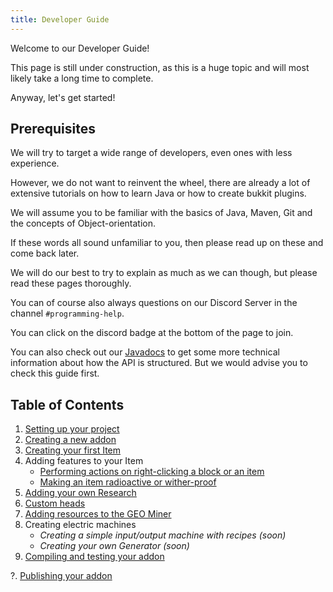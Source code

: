 ```yaml
---
title: Developer Guide
---
```


Welcome to our Developer Guide!

This page is still under construction, as this is a huge topic and will most likely take a long time to complete.

Anyway, let's get started!

## Prerequisites

We will try to target a wide range of developers, even ones with less experience.

However, we do not want to reinvent the wheel, there are already a lot of extensive tutorials on how to learn Java or how to create bukkit plugins.

We will assume you to be familiar with the basics of Java, Maven, Git and the concepts of Object-orientation.

If these words all sound unfamiliar to you, then please read up on these and come back later.

We will do our best to try to explain as much as we can though, but please read these pages thoroughly.

You can of course also always questions on our Discord Server in the channel `#programming-help`.

You can click on the discord badge at the bottom of the page to join.

You can also check out our [Javadocs](https://slimefun.github.io/javadocs/Slimefun4/docs/) to get some more technical information about how the API is structured. But we would advise you to check this guide first.

## Table of Contents

1. [Setting up your project](Developer-Guide-(1-Project-Setup).md)
2. [Creating a new addon](Developer-Guide-(2-Creating-the-Addon).md)
3. [Creating your first Item](Developer-Guide-(3-Your-first-Item).md)
4. Adding features to your Item
   - [Performing actions on right-clicking a block or an item](Developer-Guide-(4a-Right-Clicks).md)
   - [Making an item radioactive or wither-proof](Developer-Guide-(4b-Radioactive-and-WitherProof).md)
5. [Adding your own Research](Developer-Guide-(5-Researches).md)
6. [Custom heads](Developer-Guide-(6-Custom-Heads).md)
7. [Adding resources to the GEO Miner](Developer-Guide-(7-GEO-Resources).md)
8. Creating electric machines
   - *Creating a simple input/output machine with recipes (soon)*
   - *Creating your own Generator (soon)*
9. [Compiling and testing your addon](Developer-Guide-(9-Compiling).md)

?. [Publishing your addon](Developer-Guide-(Publishing).md)
